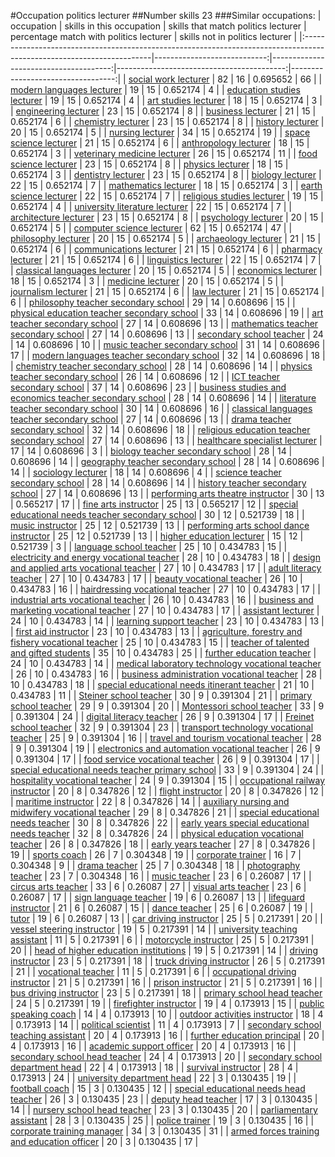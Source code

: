 #Occupation politics lecturer
##Number skills 23
###Similar occupations:
| occupation                                                                                                            |   skills in this occupation |   skills that match politics lecturer |   percentage match with politics lecturer |   skills not in politics lecturer |
|:----------------------------------------------------------------------------------------------------------------------|----------------------------:|--------------------------------------:|------------------------------------------:|----------------------------------:|
| [social work lecturer](social_work_lecturer.md)                                                                       |                          82 |                                    16 |                                  0.695652 |                                66 |
| [modern languages lecturer](modern_languages_lecturer.md)                                                             |                          19 |                                    15 |                                  0.652174 |                                 4 |
| [education studies lecturer](education_studies_lecturer.md)                                                           |                          19 |                                    15 |                                  0.652174 |                                 4 |
| [art studies lecturer](art_studies_lecturer.md)                                                                       |                          18 |                                    15 |                                  0.652174 |                                 3 |
| [engineering lecturer](engineering_lecturer.md)                                                                       |                          23 |                                    15 |                                  0.652174 |                                 8 |
| [business lecturer](business_lecturer.md)                                                                             |                          21 |                                    15 |                                  0.652174 |                                 6 |
| [chemistry lecturer](chemistry_lecturer.md)                                                                           |                          23 |                                    15 |                                  0.652174 |                                 8 |
| [history lecturer](history_lecturer.md)                                                                               |                          20 |                                    15 |                                  0.652174 |                                 5 |
| [nursing lecturer](nursing_lecturer.md)                                                                               |                          34 |                                    15 |                                  0.652174 |                                19 |
| [space science lecturer](space_science_lecturer.md)                                                                   |                          21 |                                    15 |                                  0.652174 |                                 6 |
| [anthropology lecturer](anthropology_lecturer.md)                                                                     |                          18 |                                    15 |                                  0.652174 |                                 3 |
| [veterinary medicine lecturer](veterinary_medicine_lecturer.md)                                                       |                          26 |                                    15 |                                  0.652174 |                                11 |
| [food science lecturer](food_science_lecturer.md)                                                                     |                          23 |                                    15 |                                  0.652174 |                                 8 |
| [physics lecturer](physics_lecturer.md)                                                                               |                          18 |                                    15 |                                  0.652174 |                                 3 |
| [dentistry lecturer](dentistry_lecturer.md)                                                                           |                          23 |                                    15 |                                  0.652174 |                                 8 |
| [biology lecturer](biology_lecturer.md)                                                                               |                          22 |                                    15 |                                  0.652174 |                                 7 |
| [mathematics lecturer](mathematics_lecturer.md)                                                                       |                          18 |                                    15 |                                  0.652174 |                                 3 |
| [earth science lecturer](earth_science_lecturer.md)                                                                   |                          22 |                                    15 |                                  0.652174 |                                 7 |
| [religious studies lecturer](religious_studies_lecturer.md)                                                           |                          19 |                                    15 |                                  0.652174 |                                 4 |
| [university literature lecturer](university_literature_lecturer.md)                                                   |                          22 |                                    15 |                                  0.652174 |                                 7 |
| [architecture lecturer](architecture_lecturer.md)                                                                     |                          23 |                                    15 |                                  0.652174 |                                 8 |
| [psychology lecturer](psychology_lecturer.md)                                                                         |                          20 |                                    15 |                                  0.652174 |                                 5 |
| [computer science lecturer](computer_science_lecturer.md)                                                             |                          62 |                                    15 |                                  0.652174 |                                47 |
| [philosophy lecturer](philosophy_lecturer.md)                                                                         |                          20 |                                    15 |                                  0.652174 |                                 5 |
| [archaeology lecturer](archaeology_lecturer.md)                                                                       |                          21 |                                    15 |                                  0.652174 |                                 6 |
| [communications lecturer](communications_lecturer.md)                                                                 |                          21 |                                    15 |                                  0.652174 |                                 6 |
| [pharmacy lecturer](pharmacy_lecturer.md)                                                                             |                          21 |                                    15 |                                  0.652174 |                                 6 |
| [linguistics lecturer](linguistics_lecturer.md)                                                                       |                          22 |                                    15 |                                  0.652174 |                                 7 |
| [classical languages lecturer](classical_languages_lecturer.md)                                                       |                          20 |                                    15 |                                  0.652174 |                                 5 |
| [economics lecturer](economics_lecturer.md)                                                                           |                          18 |                                    15 |                                  0.652174 |                                 3 |
| [medicine lecturer](medicine_lecturer.md)                                                                             |                          20 |                                    15 |                                  0.652174 |                                 5 |
| [journalism lecturer](journalism_lecturer.md)                                                                         |                          21 |                                    15 |                                  0.652174 |                                 6 |
| [law lecturer](law_lecturer.md)                                                                                       |                          21 |                                    15 |                                  0.652174 |                                 6 |
| [philosophy teacher secondary school](philosophy_teacher_secondary_school.md)                                         |                          29 |                                    14 |                                  0.608696 |                                15 |
| [physical education teacher secondary school](physical_education_teacher_secondary_school.md)                         |                          33 |                                    14 |                                  0.608696 |                                19 |
| [art teacher secondary school](art_teacher_secondary_school.md)                                                       |                          27 |                                    14 |                                  0.608696 |                                13 |
| [mathematics teacher secondary school](mathematics_teacher_secondary_school.md)                                       |                          27 |                                    14 |                                  0.608696 |                                13 |
| [secondary school teacher](secondary_school_teacher.md)                                                               |                          24 |                                    14 |                                  0.608696 |                                10 |
| [music teacher secondary school](music_teacher_secondary_school.md)                                                   |                          31 |                                    14 |                                  0.608696 |                                17 |
| [modern languages teacher secondary school](modern_languages_teacher_secondary_school.md)                             |                          32 |                                    14 |                                  0.608696 |                                18 |
| [chemistry teacher secondary school](chemistry_teacher_secondary_school.md)                                           |                          28 |                                    14 |                                  0.608696 |                                14 |
| [physics teacher secondary school](physics_teacher_secondary_school.md)                                               |                          26 |                                    14 |                                  0.608696 |                                12 |
| [ICT teacher secondary school](ICT_teacher_secondary_school.md)                                                       |                          37 |                                    14 |                                  0.608696 |                                23 |
| [business studies and economics teacher secondary school](business_studies_and_economics_teacher_secondary_school.md) |                          28 |                                    14 |                                  0.608696 |                                14 |
| [literature teacher secondary school](literature_teacher_secondary_school.md)                                         |                          30 |                                    14 |                                  0.608696 |                                16 |
| [classical languages teacher secondary school](classical_languages_teacher_secondary_school.md)                       |                          27 |                                    14 |                                  0.608696 |                                13 |
| [drama teacher secondary school](drama_teacher_secondary_school.md)                                                   |                          32 |                                    14 |                                  0.608696 |                                18 |
| [religious education teacher secondary school](religious_education_teacher_secondary_school.md)                       |                          27 |                                    14 |                                  0.608696 |                                13 |
| [healthcare specialist lecturer](healthcare_specialist_lecturer.md)                                                   |                          17 |                                    14 |                                  0.608696 |                                 3 |
| [biology teacher secondary school](biology_teacher_secondary_school.md)                                               |                          28 |                                    14 |                                  0.608696 |                                14 |
| [geography teacher secondary school](geography_teacher_secondary_school.md)                                           |                          28 |                                    14 |                                  0.608696 |                                14 |
| [sociology lecturer](sociology_lecturer.md)                                                                           |                          18 |                                    14 |                                  0.608696 |                                 4 |
| [science teacher secondary school](science_teacher_secondary_school.md)                                               |                          28 |                                    14 |                                  0.608696 |                                14 |
| [history teacher secondary school](history_teacher_secondary_school.md)                                               |                          27 |                                    14 |                                  0.608696 |                                13 |
| [performing arts theatre instructor](performing_arts_theatre_instructor.md)                                           |                          30 |                                    13 |                                  0.565217 |                                17 |
| [fine arts instructor](fine_arts_instructor.md)                                                                       |                          25 |                                    13 |                                  0.565217 |                                12 |
| [special educational needs teacher secondary school](special_educational_needs_teacher_secondary_school.md)           |                          30 |                                    12 |                                  0.521739 |                                18 |
| [music instructor](music_instructor.md)                                                                               |                          25 |                                    12 |                                  0.521739 |                                13 |
| [performing arts school dance instructor](performing_arts_school_dance_instructor.md)                                 |                          25 |                                    12 |                                  0.521739 |                                13 |
| [higher education lecturer](higher_education_lecturer.md)                                                             |                          15 |                                    12 |                                  0.521739 |                                 3 |
| [language school teacher](language_school_teacher.md)                                                                 |                          25 |                                    10 |                                  0.434783 |                                15 |
| [electricity and energy vocational teacher](electricity_and_energy_vocational_teacher.md)                             |                          28 |                                    10 |                                  0.434783 |                                18 |
| [design and applied arts vocational teacher](design_and_applied_arts_vocational_teacher.md)                           |                          27 |                                    10 |                                  0.434783 |                                17 |
| [adult literacy teacher](adult_literacy_teacher.md)                                                                   |                          27 |                                    10 |                                  0.434783 |                                17 |
| [beauty vocational teacher](beauty_vocational_teacher.md)                                                             |                          26 |                                    10 |                                  0.434783 |                                16 |
| [hairdressing vocational teacher](hairdressing_vocational_teacher.md)                                                 |                          27 |                                    10 |                                  0.434783 |                                17 |
| [industrial arts vocational teacher](industrial_arts_vocational_teacher.md)                                           |                          26 |                                    10 |                                  0.434783 |                                16 |
| [business and marketing vocational teacher](business_and_marketing_vocational_teacher.md)                             |                          27 |                                    10 |                                  0.434783 |                                17 |
| [assistant lecturer](assistant_lecturer.md)                                                                           |                          24 |                                    10 |                                  0.434783 |                                14 |
| [learning support teacher](learning_support_teacher.md)                                                               |                          23 |                                    10 |                                  0.434783 |                                13 |
| [first aid instructor](first_aid_instructor.md)                                                                       |                          23 |                                    10 |                                  0.434783 |                                13 |
| [agriculture, forestry and fishery vocational teacher](agriculture,_forestry_and_fishery_vocational_teacher.md)       |                          25 |                                    10 |                                  0.434783 |                                15 |
| [teacher of talented and gifted students](teacher_of_talented_and_gifted_students.md)                                 |                          35 |                                    10 |                                  0.434783 |                                25 |
| [further education teacher](further_education_teacher.md)                                                             |                          24 |                                    10 |                                  0.434783 |                                14 |
| [medical laboratory technology vocational teacher](medical_laboratory_technology_vocational_teacher.md)               |                          26 |                                    10 |                                  0.434783 |                                16 |
| [business administration vocational teacher](business_administration_vocational_teacher.md)                           |                          28 |                                    10 |                                  0.434783 |                                18 |
| [special educational needs itinerant teacher](special_educational_needs_itinerant_teacher.md)                         |                          21 |                                    10 |                                  0.434783 |                                11 |
| [Steiner school teacher](Steiner_school_teacher.md)                                                                   |                          30 |                                     9 |                                  0.391304 |                                21 |
| [primary school teacher](primary_school_teacher.md)                                                                   |                          29 |                                     9 |                                  0.391304 |                                20 |
| [Montessori school teacher](Montessori_school_teacher.md)                                                             |                          33 |                                     9 |                                  0.391304 |                                24 |
| [digital literacy teacher](digital_literacy_teacher.md)                                                               |                          26 |                                     9 |                                  0.391304 |                                17 |
| [Freinet school teacher](Freinet_school_teacher.md)                                                                   |                          32 |                                     9 |                                  0.391304 |                                23 |
| [transport technology vocational teacher](transport_technology_vocational_teacher.md)                                 |                          25 |                                     9 |                                  0.391304 |                                16 |
| [travel and tourism vocational teacher](travel_and_tourism_vocational_teacher.md)                                     |                          28 |                                     9 |                                  0.391304 |                                19 |
| [electronics and automation vocational teacher](electronics_and_automation_vocational_teacher.md)                     |                          26 |                                     9 |                                  0.391304 |                                17 |
| [food service vocational teacher](food_service_vocational_teacher.md)                                                 |                          26 |                                     9 |                                  0.391304 |                                17 |
| [special educational needs teacher primary school](special_educational_needs_teacher_primary_school.md)               |                          33 |                                     9 |                                  0.391304 |                                24 |
| [hospitality vocational teacher](hospitality_vocational_teacher.md)                                                   |                          24 |                                     9 |                                  0.391304 |                                15 |
| [occupational railway instructor](occupational_railway_instructor.md)                                                 |                          20 |                                     8 |                                  0.347826 |                                12 |
| [flight instructor](flight_instructor.md)                                                                             |                          20 |                                     8 |                                  0.347826 |                                12 |
| [maritime instructor](maritime_instructor.md)                                                                         |                          22 |                                     8 |                                  0.347826 |                                14 |
| [auxiliary nursing and midwifery vocational teacher](auxiliary_nursing_and_midwifery_vocational_teacher.md)           |                          29 |                                     8 |                                  0.347826 |                                21 |
| [special educational needs teacher](special_educational_needs_teacher.md)                                             |                          30 |                                     8 |                                  0.347826 |                                22 |
| [early years special educational needs teacher](early_years_special_educational_needs_teacher.md)                     |                          32 |                                     8 |                                  0.347826 |                                24 |
| [physical education vocational teacher](physical_education_vocational_teacher.md)                                     |                          26 |                                     8 |                                  0.347826 |                                18 |
| [early years teacher](early_years_teacher.md)                                                                         |                          27 |                                     8 |                                  0.347826 |                                19 |
| [sports coach](sports_coach.md)                                                                                       |                          26 |                                     7 |                                  0.304348 |                                19 |
| [corporate trainer](corporate_trainer.md)                                                                             |                          16 |                                     7 |                                  0.304348 |                                 9 |
| [drama teacher](drama_teacher.md)                                                                                     |                          25 |                                     7 |                                  0.304348 |                                18 |
| [photography teacher](photography_teacher.md)                                                                         |                          23 |                                     7 |                                  0.304348 |                                16 |
| [music teacher](music_teacher.md)                                                                                     |                          23 |                                     6 |                                  0.26087  |                                17 |
| [circus arts teacher](circus_arts_teacher.md)                                                                         |                          33 |                                     6 |                                  0.26087  |                                27 |
| [visual arts teacher](visual_arts_teacher.md)                                                                         |                          23 |                                     6 |                                  0.26087  |                                17 |
| [sign language teacher](sign_language_teacher.md)                                                                     |                          19 |                                     6 |                                  0.26087  |                                13 |
| [lifeguard instructor](lifeguard_instructor.md)                                                                       |                          21 |                                     6 |                                  0.26087  |                                15 |
| [dance teacher](dance_teacher.md)                                                                                     |                          25 |                                     6 |                                  0.26087  |                                19 |
| [tutor](tutor.md)                                                                                                     |                          19 |                                     6 |                                  0.26087  |                                13 |
| [car driving instructor](car_driving_instructor.md)                                                                   |                          25 |                                     5 |                                  0.217391 |                                20 |
| [vessel steering instructor](vessel_steering_instructor.md)                                                           |                          19 |                                     5 |                                  0.217391 |                                14 |
| [university teaching assistant](university_teaching_assistant.md)                                                     |                          11 |                                     5 |                                  0.217391 |                                 6 |
| [motorcycle instructor](motorcycle_instructor.md)                                                                     |                          25 |                                     5 |                                  0.217391 |                                20 |
| [head of higher education institutions](head_of_higher_education_institutions.md)                                     |                          19 |                                     5 |                                  0.217391 |                                14 |
| [driving instructor](driving_instructor.md)                                                                           |                          23 |                                     5 |                                  0.217391 |                                18 |
| [truck driving instructor](truck_driving_instructor.md)                                                               |                          26 |                                     5 |                                  0.217391 |                                21 |
| [vocational teacher](vocational_teacher.md)                                                                           |                          11 |                                     5 |                                  0.217391 |                                 6 |
| [occupational driving instructor](occupational_driving_instructor.md)                                                 |                          21 |                                     5 |                                  0.217391 |                                16 |
| [prison instructor](prison_instructor.md)                                                                             |                          21 |                                     5 |                                  0.217391 |                                16 |
| [bus driving instructor](bus_driving_instructor.md)                                                                   |                          23 |                                     5 |                                  0.217391 |                                18 |
| [primary school head teacher](primary_school_head_teacher.md)                                                         |                          24 |                                     5 |                                  0.217391 |                                19 |
| [firefighter instructor](firefighter_instructor.md)                                                                   |                          19 |                                     4 |                                  0.173913 |                                15 |
| [public speaking coach](public_speaking_coach.md)                                                                     |                          14 |                                     4 |                                  0.173913 |                                10 |
| [outdoor activities instructor](outdoor_activities_instructor.md)                                                     |                          18 |                                     4 |                                  0.173913 |                                14 |
| [political scientist](political_scientist.md)                                                                         |                          11 |                                     4 |                                  0.173913 |                                 7 |
| [secondary school teaching assistant](secondary_school_teaching_assistant.md)                                         |                          20 |                                     4 |                                  0.173913 |                                16 |
| [further education principal](further_education_principal.md)                                                         |                          20 |                                     4 |                                  0.173913 |                                16 |
| [academic support officer](academic_support_officer.md)                                                               |                          20 |                                     4 |                                  0.173913 |                                16 |
| [secondary school head teacher](secondary_school_head_teacher.md)                                                     |                          24 |                                     4 |                                  0.173913 |                                20 |
| [secondary school department head](secondary_school_department_head.md)                                               |                          22 |                                     4 |                                  0.173913 |                                18 |
| [survival instructor](survival_instructor.md)                                                                         |                          28 |                                     4 |                                  0.173913 |                                24 |
| [university department head](university_department_head.md)                                                           |                          22 |                                     3 |                                  0.130435 |                                19 |
| [football coach](football_coach.md)                                                                                   |                          15 |                                     3 |                                  0.130435 |                                12 |
| [special educational needs head teacher](special_educational_needs_head_teacher.md)                                   |                          26 |                                     3 |                                  0.130435 |                                23 |
| [deputy head teacher](deputy_head_teacher.md)                                                                         |                          17 |                                     3 |                                  0.130435 |                                14 |
| [nursery school head teacher](nursery_school_head_teacher.md)                                                         |                          23 |                                     3 |                                  0.130435 |                                20 |
| [parliamentary assistant](parliamentary_assistant.md)                                                                 |                          28 |                                     3 |                                  0.130435 |                                25 |
| [police trainer](police_trainer.md)                                                                                   |                          19 |                                     3 |                                  0.130435 |                                16 |
| [corporate training manager](corporate_training_manager.md)                                                           |                          34 |                                     3 |                                  0.130435 |                                31 |
| [armed forces training and education officer](armed_forces_training_and_education_officer.md)                         |                          20 |                                     3 |                                  0.130435 |                                17 |
